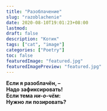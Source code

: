 ```yaml
---
title: "Разоблачение"
slug: "razoblachenie"
date: 2020-08-10T19:01:23+08:00
lastmod: 
draft: false
description: "Котик"
tags: ["cat", "image"]
categories: ["Poetry"]
toc: false
featuredImage: "featured.jpg"
featuredImagePreview: "featured.jpg"
---
```


<!--![Котик](featured.jpg)-->     

**Если я разоблачён, –  
Надо зафиксировать!  
Если тема *ни-о-чём*:  
Нужно ли позировать?**  
<!--more-->  
